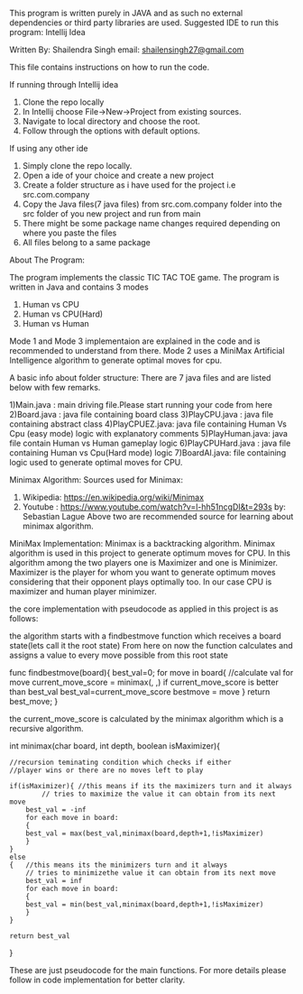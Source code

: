 This program is written purely in JAVA and as such no external dependencies or third party libraries are used.
Suggested IDE to run this program: Intellij Idea

Written By: Shailendra Singh
email: shailensingh27@gmail.com

This file contains instructions on how to run the code.

If running through Intellij idea
1. Clone the repo locally
2. In Intellij choose File->New->Project from existing sources.
3. Navigate to local directory and choose the root.
4. Follow through the options with default options.

If using any other ide

1. Simply clone the repo locally.
2. Open a ide of your choice and create a new project
3. Create a folder structure as i have used for the project i.e src.com.company
4. Copy the Java files(7 java files) from src.com.company folder into the src folder of you new project and run from main
5. There might be some package name changes required depending on where you paste the files
6. All files belong to a same package


About The Program:

The program implements the classic TIC TAC TOE game.
The program is written in Java and contains 3 modes 
1) Human vs CPU
2) Human vs CPU(Hard)
3) Human vs Human

Mode 1 and Mode 3 implementaion are explained in the code and is recommended to understand from there.
Mode 2 uses a MiniMax Artificial Intelligence algorithm to generate optimal moves for cpu.

A basic info about folder structure:
There are 7 java files and are listed below with few remarks.

1)Main.java : main driving file.Please start running your code from here
2)Board.java : java file containing board class
3)PlayCPU.java : java file containing abstract class
4)PlayCPUEZ.java: java file containing Human Vs Cpu (easy mode) logic with explanatory comments
5)PlayHuman.java: java file contain Human vs Human gameplay logic
6)PlayCPUHard.java : java file containing Human vs Cpu(Hard mode) logic 
7)BoardAI.java: file containing logic used to generate optimal moves for CPU.


Minimax Algorithm:
Sources used for Minimax:
1) Wikipedia: https://en.wikipedia.org/wiki/Minimax
2) Youtube : https://www.youtube.com/watch?v=l-hh51ncgDI&t=293s
	     by: Sebastian Lague
Above two are recommended source for learning about minimax algorithm.


MiniMax Implementation:
Minimax is a backtracking algorithm. Minimax algorithm is used in this project to generate optimum moves for CPU.
In this algorithm among the two players one is Maximizer and one is Minimizer.
Maximizer is the player for whom you want to generate optimum moves considering that their opponent plays optimally too.
In our case CPU is maximizer and human player minimizer.

the core implementation with pseudocode as applied in this project is as follows:

the algorithm starts with a findbestmove function which receives a board state(lets call it the root state)
From here on now the function calculates and assigns a value to every move possible from this 
root state


func findbestmove(board){
	best_val=0;
	for move in board{
		//calculate val for move
		current_move_score = minimax(, ,)
		if current_move_score is better than best_val
			best_val=current_move_score
			bestmove = move
	}
	return best_move;
}

the current_move_score is calculated by the minimax algorithm which is a recursive algorithm.

int minimax(char board, int depth, boolean isMaximizer){
	
	//recursion teminating condition which checks if either 
	//player wins or there are no moves left to play

	if(isMaximizer){ //this means if its the maximizers turn and it always
			// tries to maximize the value it can obtain from its next move
		best_val = -inf
		for each move in board:
		{ 
		best_val = max(best_val,minimax(board,depth+1,!isMaximizer)
		}
	}
	else 
	{	//this means its the minimizers turn and it always
		// tries to minimizethe value it can obtain from its next move
		best_val = inf
		for each move in board:
		{
		best_val = min(best_val,minimax(board,depth+1,!isMaximizer)
		}
  	} 
	
	return best_val
}


These are just pseudocode for the main functions. For more details please follow in code implementation for better clarity.




